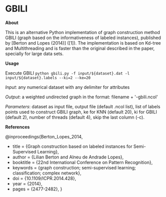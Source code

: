 # GBILI
**About**

This is an alternative Python implementation of graph construction method GBILI (graph based on the informativeness of labeled instances), published by [Berton and Lopes (2014)] ([1]). The implementation is based on Kd-tree and Multithreading and is faster than the original described in the paper, specially for large data sets. 

**Usage**

Execute GBILI
	`python gbili.py -f input/${dataset}.dat -l input/${dataset}.labels --ki=2 --ke=20`

*Input*: any numerical dataset with any delimiter for attributes 

*Output*: a weighted undirected graph in the format: filename + '-gbili.ncol'

*Parameters*: dataset as input file, output file (default .ncol list), list of labels points used to construct GBILI graph, ke for KNN (default 20), ki for GBILI (default 2), number of  threads (default 4), skip the last column (-c). 

**References**

@inproceedings{Berton_Lopes_2014,
 * title = {Graph construction based on labeled instances for Semi-Supervised Learning}, 
 * author = {Lilian Berton and Alneu de Andrade Lopes}, 
 * booktitle = {22nd International Conference on Pattern Recognition}, 
 * keywords = {graph construction; semi-supervised learning; classification; complex network}, 
 * doi = {10.1109/ICPR.2014.428},
 * year = {2014},
 * pages = {2477-2482},
}

